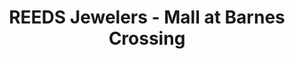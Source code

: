 ---
title: "REEDS Jewelers - Mall at Barnes Crossing"
url: /tupelo/reeds-jewelers-mall-at-barnes-crossing/
shop: Schmuck
---